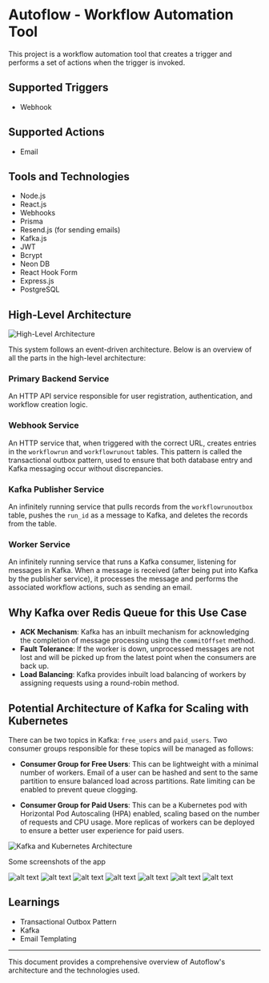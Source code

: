 # Autoflow - Workflow Automation Tool

This project is a workflow automation tool that creates a trigger and performs a set of actions when the trigger is invoked.

## Supported Triggers

- Webhook

## Supported Actions

- Email

## Tools and Technologies

- Node.js
- React.js
- Webhooks
- Prisma
- Resend.js (for sending emails)
- Kafka.js
- JWT
- Bcrypt
- Neon DB
- React Hook Form
- Express.js
- PostgreSQL

## High-Level Architecture

![High-Level Architecture](image-1.png)

This system follows an event-driven architecture. Below is an overview of all the parts in the high-level architecture:

### Primary Backend Service

An HTTP API service responsible for user registration, authentication, and workflow creation logic.

### Webhook Service

An HTTP service that, when triggered with the correct URL, creates entries in the `workflowrun` and `workflowrunout` tables. This pattern is called the transactional outbox pattern, used to ensure that both database entry and Kafka messaging occur without discrepancies.

### Kafka Publisher Service

An infinitely running service that pulls records from the `workflowrunoutbox` table, pushes the `run_id` as a message to Kafka, and deletes the records from the table.

### Worker Service

An infinitely running service that runs a Kafka consumer, listening for messages in Kafka. When a message is received (after being put into Kafka by the publisher service), it processes the message and performs the associated workflow actions, such as sending an email.

## Why Kafka over Redis Queue for this Use Case

- **ACK Mechanism**: Kafka has an inbuilt mechanism for acknowledging the completion of message processing using the `commitOffset` method.
- **Fault Tolerance**: If the worker is down, unprocessed messages are not lost and will be picked up from the latest point when the consumers are back up.
- **Load Balancing**: Kafka provides inbuilt load balancing of workers by assigning requests using a round-robin method.

## Potential Architecture of Kafka for Scaling with Kubernetes

There can be two topics in Kafka: `free_users` and `paid_users`. Two consumer groups responsible for these topics will be managed as follows:

- **Consumer Group for Free Users**: This can be lightweight with a minimal number of workers. Email of a user can be hashed and sent to the same partition to ensure balanced load across partitions. Rate limiting can be enabled to prevent queue clogging.

- **Consumer Group for Paid Users**: This can be a Kubernetes pod with Horizontal Pod Autoscaling (HPA) enabled, scaling based on the number of requests and CPU usage. More replicas of workers can be deployed to ensure a better user experience for paid users.

![Kafka and Kubernetes Architecture](image.png)

Some screenshots of the app

![alt text](image-2.png)
![alt text](image-3.png)
![alt text](image-4.png)
![alt text](image-5.png)
![alt text](image-6.png)
![alt text](image-7.png)
![alt text](image-8.png)

## Learnings

- Transactional Outbox Pattern
- Kafka
- Email Templating

---

This document provides a comprehensive overview of Autoflow's architecture and the technologies used.
